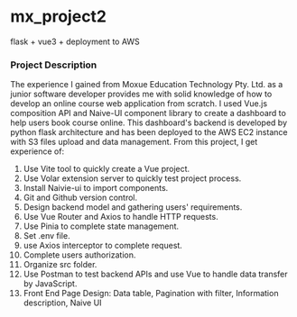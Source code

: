 # mx_project2
flask + vue3 + deployment to AWS 

### Project Description
The experience I gained from Moxue Education Technology Pty. Ltd. as a junior software developer
provides me with solid knowledge of how to develop an online course web application from scratch.
I used Vue.js composition API and Naive-UI component library to create a dashboard to help users
book course online. This dashboard's backend is developed by python flask architecture and has
been deployed to the AWS EC2 instance with S3 files upload and data management. From this
project, I get experience of:
1. Use Vite tool to quickly create a Vue project.
2. Use Volar extension server to quickly test project process.
3. Install Naivie-ui to import components.
4. Git and Github version control.
5. Design backend model and gathering users' requirements.
6. Use Vue Router and Axios to handle HTTP requests.
7. Use Pinia to complete state management.
8. Set .env file.
9. use Axios interceptor to complete request.
10. Complete users authorization.
11. Organize src folder.
12. Use Postman to test backend APIs and use Vue to handle data transfer by JavaScript.
13. Front End Page Design: Data table, Pagination with filter, Information description, Naive UI
